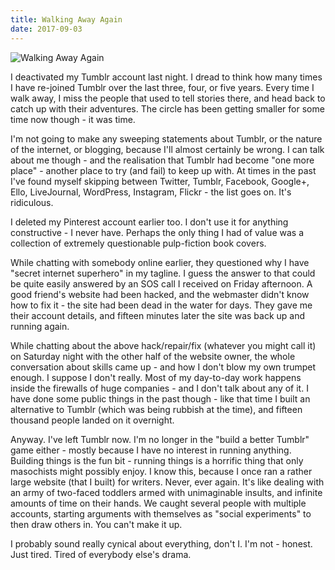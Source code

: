 ```yaml
---
title: Walking Away Again
date: 2017-09-03
---
```


![Walking Away Again](https://source.unsplash.com/ZYYS1kapOm8/1600x900)

I deactivated my Tumblr account last night. I dread to think how many times I have re-joined Tumblr over the last three, four, or five years. Every time I walk away, I miss the people that used to tell stories there, and head back to catch up with their adventures. The circle has been getting smaller for some time now though - it was time.

I'm not going to make any sweeping statements about Tumblr, or the nature of the internet, or blogging, because I'll almost certainly be wrong. I can talk about me though - and the realisation that Tumblr had become "one more place" - another place to try (and fail) to keep up with. At times in the past I've found myself skipping between Twitter, Tumblr, Facebook, Google+, Ello, LiveJournal, WordPress, Instagram, Flickr - the list goes on. It's ridiculous.

I deleted my Pinterest account earlier too. I don't use it for anything constructive - I never have. Perhaps the only thing I had of value was a collection of extremely questionable pulp-fiction book covers.

While chatting with somebody online earlier, they questioned why I have "secret internet superhero" in my tagline. I guess the answer to that could be quite easily answered by an SOS call I received on Friday afternoon. A good friend's website had been hacked, and the webmaster didn't know how to fix it - the site had been dead in the water for days. They gave me their account details, and fifteen minutes later the site was back up and running again.

While chatting about the above hack/repair/fix (whatever you might call it) on Saturday night with the other half of the website owner, the whole conversation about skills came up - and how I don't blow my own trumpet enough. I suppose I don't really. Most of my day-to-day work happens inside the firewalls of huge companies - and I don't talk about any of it. I have done some public things in the past though - like that time I built an alternative to Tumblr (which was being rubbish at the time), and fifteen thousand people landed on it overnight.

Anyway. I've left Tumblr now. I'm no longer in the "build a better Tumblr" game either - mostly because I have no interest in running anything. Building things is the fun bit - running things is a horrific thing that only masochists might possibly enjoy. I know this, because I once ran a rather large website (that I built) for writers. Never, ever again. It's like dealing with an army of two-faced toddlers armed with unimaginable insults, and infinite amounts of time on their hands. We caught several people with multiple accounts, starting arguments with themselves as "social experiments" to then draw others in. You can't make it up.

I probably sound really cynical about everything, don't I. I'm not - honest. Just tired. Tired of everybody else's drama.